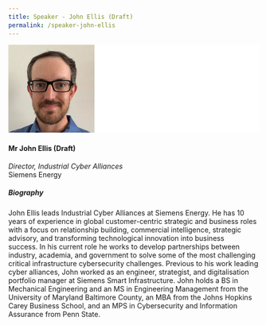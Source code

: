 ```yaml
---
title: Speaker - John Ellis (Draft)
permalink: /speaker-john-ellis
---
```

![John Ellis](/images/speakers/Ellis-John.jpg)

#### **Mr John Ellis (Draft)**

*Director, Industrial Cyber Alliances*  
Siemens Energy

##### **Biography**

John Ellis leads Industrial Cyber Alliances at Siemens Energy.
He has 10 years of experience in global customer-centric strategic and business roles with a focus on relationship building, commercial intelligence, strategic advisory, and transforming technological innovation into business success. In his current role he works to develop partnerships between industry, academia, and government to solve some of the most challenging critical infrastructure cybersecurity challenges. Previous to his work leading cyber alliances, John worked as an engineer, strategist, and digitalisation portfolio manager at Siemens Smart Infrastructure. John holds a BS in Mechanical Engineering and an MS in Engineering Management from the University of Maryland Baltimore County, an MBA from the Johns Hopkins Carey Business School, and an MPS in Cybersecurity and Information Assurance from Penn State.